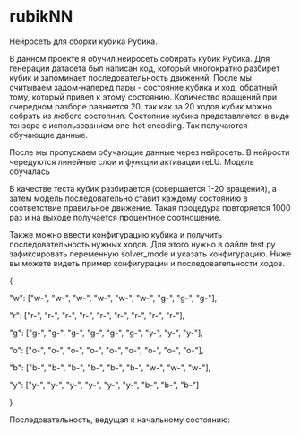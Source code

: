 # rubikNN
Нейросеть для сборки кубика Рубика.

В данном проекте я обучил нейросеть собирать кубик Рубика. Для генерации датасета был написан код, который многократно разбирет кубик и запоминает последовательность движений.
После мы считываем задом-наперед пары - состояние кубика и ход, обратный тому, который привел к этому состоянию. Количество вращений при очередном разборе равняется 20, так как за 20 ходов кубик можно собрать из любого состояния. Состояние кубика представляется в виде тензора с использованием one-hot encoding. Так получаются обучающие данные.

После мы пропускаем обучающие данные через нейросеть. В нейрости чередуются линейные слои и функции активации reLU. Модель обучалась 

В качестве теста кубик разбирается (совершается 1-20 вращений), а затем модель последовательно ставит каждому состоянию в соответствие правильное движение. Такая процедура повторяется 1000 раз и на выходе получается процентное соотношение. 

Также можно ввести конфигурацию кубика и получить последовательность нужных ходов. Для этого нужно в файле test.py зафиксировать переменную solver_mode и указать конфигурацию.
Ниже вы можете видеть пример конфигурации и последовательности ходов.

{

"w": ["w-", "w-", "w-", "w-", "w-", "w-", "g-", "g-", "g-"],

"r": ["r-", "r-", "r-", "r-", "r-", "r-", "r-", "r-", "r-"],

"g": ["g-", "g-", "g-", "g-", "g-", "g-", "y-", "y-", "y-"],

"o": ["o-", "o-", "o-", "o-", "o-", "o-", "o-", "o-", "o-"],

"b": ["b-", "b-", "b-", "b-", "b-", "b-", "w-", "w-", "w-"],

"y": ["y-", "y-", "y-", "y-", "y-", "y-", "b-", "b-", "b-"]

}

Последовательность, ведущая к начальному состоянию: 










